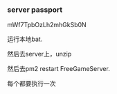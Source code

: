 ### server passport

mWf7TpbOzLh2mhGkSb0N

运行本地bat.

然后去server上，unzip

然后去pm2 restart FreeGameServer.

每个都要执行一次
